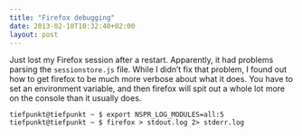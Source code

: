 ```yaml
---
title: "Firefox debugging"
date: 2013-02-10T10:32:40+02:00
layout: post
---
```


Just lost my Firefox session after a restart. Apparently, it had problems parsing the ``sessionstore.js`` file. While I didn’t fix that problem, I found out how to get firefox to be much more verbose about what it does. You have to set an environment variable, and then firefox will spit out a whole lot more on the console than it usually does.

```
tiefpunkt@tiefpunkt ~ $ export NSPR_LOG_MODULES=all:5
tiefpunkt@tiefpunkt ~ $ firefox > stdout.log 2> stderr.log
```
